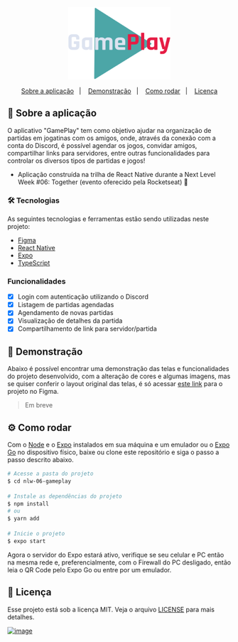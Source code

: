 <p align="center">
  <img alt="Logo GamePlay" title="GamePlay" src=".github/logo-gameplay.svg" width="230px" />
</p>

<p align="center">
  <a href="#projeto">Sobre a aplicação</a>&nbsp;&nbsp;&nbsp;|&nbsp;&nbsp;&nbsp;
  <a href="#demo">Demonstração</a>&nbsp;&nbsp;&nbsp;|&nbsp;&nbsp;&nbsp;
  <a href="#requisitos">Como rodar</a>&nbsp;&nbsp;&nbsp;|&nbsp;&nbsp;&nbsp;
  <a href="#licenca">Licença</a>
</p>

<span id="projeto">
  
## :bookmark_tabs: Sobre a aplicação
O aplicativo "GamePlay" tem como objetivo ajudar na organização de partidas em jogatinas com os amigos, onde, através da conexão com a conta do Discord, é possível agendar
os jogos, convidar amigos, compartilhar links para servidores, entre outras funcionalidades para controlar os diversos tipos de partidas e jogos!
- Aplicação construída na trilha de React Native durante a Next Level Week #06: Together (evento oferecido pela Rocketseat) 🚀

### :hammer_and_wrench: Tecnologias
As seguintes tecnologias e ferramentas estão sendo utilizadas neste projeto:

- [Figma](http://www.figma.com/)
- [React Native](https://reactnative.dev/)
- [Expo](https://expo.io/)
- [TypeScript](https://www.typescriptlang.org/)
  
### Funcionalidades
- [X] Login com autenticação utilizando o Discord
- [X] Listagem de partidas agendadas
- [X] Agendamento de novas partidas
- [X] Visualização de detalhes da partida
- [X] Compartilhamento de link para servidor/partida

<span id="demo">
  
## :iphone: Demonstração
Abaixo é possível encontrar uma demonstração das telas e funcionalidades do projeto desenvolvido, com a alteração de cores e algumas imagens, mas se quiser 
conferir o layout original das telas, é só acessar [este link](https://www.figma.com/file/0kv33XYjvOgvKGKHBaiR07/GamePlay---NLW-Together/duplicate) para o projeto no Figma.

> Em breve

<span id="requisitos">

## :gear: Como rodar
Com o [Node](https://nodejs.org/en/) e o [Expo](https://expo.io/) instalados em sua máquina e um emulador ou o [Expo Go](https://expo.io/client) no dispositivo físico, baixe ou clone este repositório e 
siga o passo a passo descrito abaixo.

```bash
# Acesse a pasta do projeto
$ cd nlw-06-gameplay

# Instale as dependências do projeto
$ npm install
# ou
$ yarn add

# Inicie o projeto
$ expo start
```
Agora o servidor do Expo estará ativo, verifique se seu celular e PC então na mesma rede e, preferencialmente, com o Firewall do PC desligado, 
então leia o QR Code pelo Expo Go ou entre por um emulador.

<span id="licenca">

## :page_with_curl: Licença
Esse projeto está sob a licença MIT. Veja o arquivo [LICENSE](LICENSE) para mais detalhes.

[![image](https://img.shields.io/badge/✨%20Maria%20Gabriela%20Reis,%202021-LinkedIn-009973?style=flat-square)](https://www.linkedin.com/in/mariagabrielareis/)

